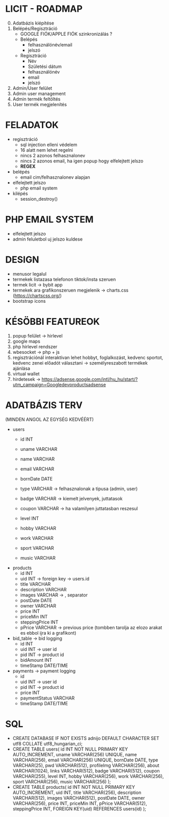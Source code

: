 # LICIT - ROADMAP
0. Adatbázis kiépítése
1. Belépés/Regisztráció
    - GOOGLE FIÓK/APPLE FIÓK szinkronizálás ?
    - Belépés
        - felhasználónév/email
        - jelszó
    - Regisztráció
        - Név
        - Születési dátum
        - felhasználónév
        - email
        - jelszó
2. Admin/User felület
3. Admin user management
4. Admin termék feltöltés
5. User termék megjelenítés

# FELADATOK
- regisztráció
    - sql injection elleni védelem
    - 16 alatt nem lehet regelni
    - nincs 2 azonos felhasznalonev
    - nincs 2 azonos email, ha igen popup hogy elfelejtett jelszo
    - **REGEX**
- belépés
    - email cim/felhasznalonev alapjan
- elfelejtett jelszo
    - php email system
- kilépés
    - session_destroy()

# PHP EMAIL SYSTEM
- elfelejtett jelszo
- admin feluletbol uj jelszo kuldese

# DESIGN
- menusor legalul
- termekek listazasa telefonon tiktok/insta szeruen
- termek licit -> bybit app
- termekek ara grafikonszeruen megjelenik -> charts.css (https://chartscss.org/)
- bootstrap icons

# KÉSÖBBI FEATUREOK
1. popup felület -> hirlevel
2. google maps
3. php hirlevel rendszer
4. wbesocket -> php + js
5. regisztrációnál interaktívan lehet hobbyt, foglalkozást, kedvenc sportot, kedvenc zenei előadót választani -> személyreszabott termékek ajánlása
6. virtual wallet
7. hirdetesek -> https://adsense.google.com/intl/hu_hu/start/?utm_campaign=Googledevproductsadsense

# ADATBÁZIS TERV
(MINDEN ANGOL AZ EGYSÉG KEDVÉÉRT)
- users
    - id            INT
    - uname         VARCHAR
    - name          VARCHAR
    - email         VARCHAR
    - bornDate      DATE
    - type          VARCHAR -> felhasznalonak a tipusa (admin, user)
    
    - badge         VARCHAR -> kiemelt jelvenyek, juttatasok
    - coupon        VARCHAR -> ha valamilyen juttatasban reszesul
    - level         INT
    - hobby         VARCHAR
    - work          VARCHAR
    - sport         VARCHAR
    - music         VARCHAR
- products
    - id            INT
    - uid           INT -> foreign key -> users.id
    - title          VARCHAR
    - description   VARCHAR
    - images        VARCHAR -> , separator
    - postDate      DATE
    - owner         VARCHAR
    - price         INT
    - priceMin      INT
    - steppingPrice INT
    - pPrice        VARCHAR -> previous price (tombben tarolja az elozo arakat es ebbol ijra ki a grafikont)
- bid_table -> bid logging
    - id            INT
    - uid           INT -> user id
    - pid           INT -> product id
    - bidAmount     INT
    - timeStamp     DATE/TIME
- payments -> payment logging
    - id
    - uid           INT -> user id
    - pid           INT -> product id
    - price         INT
    - paymentStatus VARCHAR
    - timeStamp     DATE/TIME

# SQL
- CREATE DATABASE IF NOT EXISTS adnijo DEFAULT CHARACTER SET utf8 COLLATE utf8_hungarian_ci;
- CREATE TABLE users(
    id INT NOT NULL PRIMARY KEY AUTO_INCREMENT,
    uname VARCHAR(256) UNIQUE,
    name VARCHAR(256),
    email VARCHAR(256) UNIQUE,
    bornDate DATE,
    type VARCHAR(25),
    pwd VARCHAR(512),
    profileImg VARCHAR(256),
    about VARCHAR(1024),
    links VARCHAR(512),
    badge VARCHAR(512),
    coupon VARCHAR(255),
    level INT,
    hobby VARCHAR(256),
    work VARCHAR(256),
    sport VARCHAR(256),
    music VARCHAR(256)
);
- CREATE TABLE products(
    id INT NOT NULL PRIMARY KEY AUTO_INCREMENT,
    uid INT,
    title VARCHAR(256),
    description VARCHAR(512),
    images VARCHAR(512),
    postDate DATE,
    owner VARCHAR(256),
    price INT,
    priceMin INT,
    pPrice VARCHAR(512),
    steppingPrice INT,
    FOREIGN KEY(uid) REFERENCES users(id)
);

